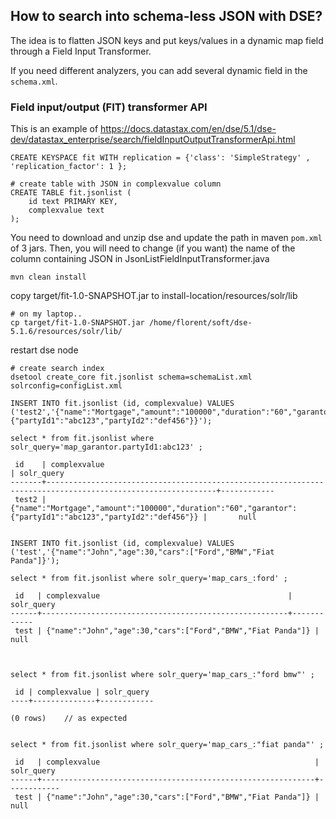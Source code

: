 ## How to search into schema-less JSON with DSE?

The idea is to flatten JSON keys and put keys/values in a dynamic map field through a Field Input Transformer.

If you need different analyzers, you can add several dynamic field in the `schema.xml`.

### Field input/output (FIT) transformer API

This is an example of https://docs.datastax.com/en/dse/5.1/dse-dev/datastax_enterprise/search/fieldInputOutputTransformerApi.html

```
CREATE KEYSPACE fit WITH replication = {'class': 'SimpleStrategy' , 'replication_factor': 1 };

# create table with JSON in complexvalue column
CREATE TABLE fit.jsonlist (
    id text PRIMARY KEY,
    complexvalue text
);
```

You need to download and unzip dse and update the path in maven `pom.xml` of 3 jars.
Then, you will need to change (if you want) the name of the column containing JSON in JsonListFieldInputTransformer.java

```
mvn clean install
```
copy target/fit-1.0-SNAPSHOT.jar to install-location/resources/solr/lib 

```
# on my laptop..
cp target/fit-1.0-SNAPSHOT.jar /home/florent/soft/dse-5.1.6/resources/solr/lib/
```
restart dse node
```
# create search index 
dsetool create_core fit.jsonlist schema=schemaList.xml solrconfig=configList.xml
```
```
INSERT INTO fit.jsonlist (id, complexvalue) VALUES ('test2','{"name":"Mortgage","amount":"100000","duration":"60","garantor":{"partyId1":"abc123","partyId2":"def456"}}');

select * from fit.jsonlist where solr_query='map_garantor.partyId1:abc123' ;

 id    | complexvalue                                                                                               | solr_query
-------+------------------------------------------------------------------------------------------------------------+------------
 test2 | {"name":"Mortgage","amount":"100000","duration":"60","garantor":{"partyId1":"abc123","partyId2":"def456"}} |       null


INSERT INTO fit.jsonlist (id, complexvalue) VALUES ('test','{"name":"John","age":30,"cars":["Ford","BMW","Fiat Panda"]}');

select * from fit.jsonlist where solr_query='map_cars_:ford' ;

 id   | complexvalue                                          | solr_query
------+-------------------------------------------------------+------------
 test | {"name":"John","age":30,"cars":["Ford","BMW","Fiat Panda"]} |       null



select * from fit.jsonlist where solr_query='map_cars_:"ford bmw"' ;

 id | complexvalue | solr_query
----+--------------+------------

(0 rows)    // as expected


select * from fit.jsonlist where solr_query='map_cars_:"fiat panda"' ; 

 id   | complexvalue                                                | solr_query
------+-------------------------------------------------------------+------------
 test | {"name":"John","age":30,"cars":["Ford","BMW","Fiat Panda"]} |       null
 
 ```

